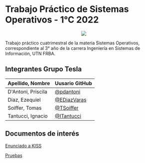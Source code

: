 # Trabajo Práctico de Sistemas Operativos - 1°C 2022

<p align="center">
  <img src=https://user-images.githubusercontent.com/56047770/179796946-7c6b7854-c00c-4239-958c-283c62f3066e.jpg>
</p>

Trabajo práctico cuatrimestral de la materia Sistemas Operativos, correspondiente al 3° año de la carrera Ingeniería en Sistemas de Información, UTN FRBA.

## Integrantes Grupo Tesla
| Apellido, Nombre | Uusario GitHub |
| ------------- | ------------- |
| D'Antoni, Priscila | [@pdantoni](https://github.com/pdantoni) |
| Diaz, Ezequiel | [@EDiazVaras](https://github.com/EDiazVaras) |
| Soiffer, Tomas | [@TSoiffer](https://github.com/Tsoiffer) |
| Tantucci, Ignacio | [@ITantucci](https://github.com/ITantucci) |

## Documentos de interés
[Enunciado a KISS](https://github.com/ITantucci/SO-KISS-TESLA/blob/master/KISS%20-%20v1.1.pdf)

[Pruebas](https://github.com/ITantucci/SO-KISS-TESLA/blob/master/KISS%20-%20Pruebas.pdf)
